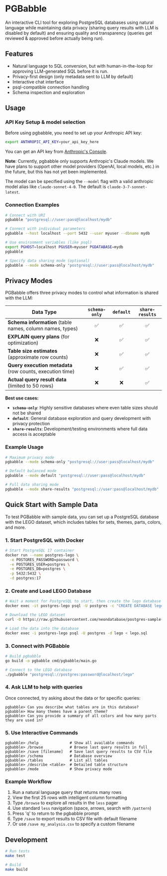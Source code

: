 # PGBabble

An interactive CLI tool for exploring PostgreSQL databases using natural language while maintaining data privacy (sharing query results with LLM is disabled by default) and ensuring quality and transparency (queries get reviewed & approved before actually being run). 

## Features

- Natural language to SQL conversion, but with human-in-the-loop for approving LLM-generated SQL before it is run.
- Privacy-first design (only metadata sent to LLM by default)
- Interactive chat interface
- psql-compatible connection handling
- Schema inspection and exploration

## Usage

### API Key Setup & model selection

Before using pgbabble, you need to set up your Anthropic API key:

```bash
export ANTHROPIC_API_KEY=your_api_key_here
```

You can get an API key from [Anthropic's Console](https://console.anthropic.com/).

**Note**: Currently, pgbabble only supports Anthropic's Claude models. We have plans to support other model providers (OpenAI, local models, etc.) in the future, but this has not yet been implemented.

The model can be specified using the `--model` flag with a valid anthropic model alias like `claude-sonnet-4-0`. The default is `claude-3-7-sonnet-latest`.

### Connection Examples

```bash
# Connect with URI
pgbabble "postgresql://user:pass@localhost/mydb"

# Connect with individual parameters
pgbabble --host localhost --port 5432 --user myuser --dbname mydb

# Use environment variables (like psql)
export PGHOST=localhost PGUSER=myuser PGDATABASE=mydb
pgbabble

# Specify data sharing mode (optional)
pgbabble --mode schema-only "postgresql://user:pass@localhost/mydb"
```

## Privacy Modes

PGBabble offers three privacy modes to control what information is shared with the LLM:

| Data Type | `schema-only` | `default` | `share-results` |
|-----------|:-------------:|:---------:|:---------------:|
| **Schema information** (table names, column names, types) | ✅ | ✅ | ✅ |
| **EXPLAIN query plans** (for optimization) | ❌ | ✅ | ✅ |
| **Table size estimates** (approximate row counts) | ❌ | ✅ | ✅ |
| **Query execution metadata** (row counts, execution time) | ❌ | ✅ | ✅ |
| **Actual query result data** (limited to 50 rows) | ❌ | ❌ | ✅ |

**Best use cases:**
- **`schema-only`**: Highly sensitive databases where even table sizes should not be shared
- **`default`**: General database exploration and query development with privacy protection  
- **`share-results`**: Development/testing environments where full data access is acceptable

### Example Usage
```bash
# Maximum privacy mode
pgbabble --mode schema-only "postgresql://user:pass@localhost/mydb"

# Default balanced mode
pgbabble --mode default "postgresql://user:pass@localhost/mydb"

# Full data sharing mode
pgbabble --mode share-results "postgresql://user:pass@localhost/mydb"
```

## Quick Start with Sample Data

To test PGBabble with sample data, you can set up a PostgreSQL database with the LEGO dataset, which includes tables for sets, themes, parts, colors, and more.


### 1. Start PostgreSQL with Docker

```bash
# Start PostgreSQL 17 container
docker run --name postgres-lego \
  -e POSTGRES_PASSWORD=password \
  -e POSTGRES_USER=postgres \
  -e POSTGRES_DB=postgres \
  -p 5432:5432 \
  -d postgres:17
```

### 2. Create and Load LEGO Database

```bash
# Wait a moment for PostgreSQL to start, then create the lego database
docker exec -it postgres-lego psql -U postgres -c "CREATE DATABASE lego;"

# Download the LEGO dataset
curl -O https://raw.githubusercontent.com/neondatabase/postgres-sample-dbs/main/lego.sql

# Load the data into the database
docker exec -i postgres-lego psql -U postgres -d lego < lego.sql
```

### 3. Connect with PGBabble

```bash
# Build pgbabble
go build -o pgbabble cmd/pgbabble/main.go

# Connect to the LEGO database
./pgbabble "postgresql://postgres:password@localhost/lego"
```

### 4. Ask LLM to help with queries

Once connected, try asking about the data or for specific queries:
```
pgbabble> Can you describe what tables are in this database?
pgbabble> How many themes have a parent theme?
pgbabble> Can you provide a summary of all colors and how many parts they are used in?
```

### 5. Use Interactive Commands
```
pgbabble> /help              # Show all available commands
pgbabble> /browse            # Browse last query results in full
pgbabble> /save [filename]   # Save last query results to CSV file
pgbabble> /schema            # Database overview
pgbabble> /tables            # List all tables
pgbabble> /describe <table>  # Detailed table structure
pgbabble> /mode              # Show privacy mode
```

### Example Workflow
1. Run a natural language query that returns many rows
2. View the first 25 rows with intelligent column formatting
3. Type `/browse` to explore all results in the `less` pager
4. Use standard `less` navigation (space, arrows, search with `/pattern`)
5. Press 'q' to return to the pgbabble prompt
6. Type `/save` to export results to CSV file with default filename
7. Or use `/save my_analysis.csv` to specify a custom filename

## Development

```bash
# Run tests
make test

# Build
make build
```
